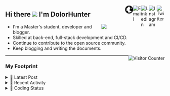 <a href="https://twitter.com/tzu__hsiang"><img align="right" alt="Twitter" width="25px" src="https://cdn.jsdelivr.net/npm/simple-icons@v3/icons/twitter.svg"/></a>
<a href="https://www.instagram.com/wangzi_xiang/"><img align="right" alt="Instagram" width="25px" src="https://cdn.jsdelivr.net/npm/simple-icons@v3/icons/instagram.svg"/></a>
<a href="https://www.linkedin.com/in/zixiangwang/"><img align="right" alt="LinkedIn" width="25px" src="https://cdn.jsdelivr.net/npm/simple-icons@v3/icons/linkedin.svg"/></a>
<a href="mailto:dolorhunter@gmail.com"><img align="right" alt="Email" width="25px" src="https://cdn.jsdelivr.net/npm/simple-icons@3.5.0/icons/gmail.svg"/></a>
<a href="https://dolorhunter.com"><img align="right" alt="dolorhunter.com" width="25px" src="https://raw.githubusercontent.com/iconic/open-iconic/master/svg/globe.svg" /></a>

<h2>Hi there <img src="https://media.giphy.com/media/hvRJCLFzcasrR4ia7z/giphy.gif" width="25"> I'm DolorHunter</h2>

<a href="https://dolorhunter.com"><img width="125px" align='right' src="https://res.cloudinary.com/dfb5w2ccj/image/upload/v1641176695/favicon_a41cwz.png"></a>

<ul>
  <li>I'm a Master's student, developer and blogger.</li>
  <li>Skilled at back-end, full-stack development and CI/CD.</li>
  <li>Continue to contribute to the open source community.</li>
  <li>Keep blogging and writing the documents.</li>
</ul>

<img align="right" alt="Visitor Counter" src="https://komarev.com/ghpvc/?username=DolorHunter&color=dc143c&style=flat-square">

---

### My Footprint

<details>
  <summary>🙉 Latest Post</summary>

<!-- BLOG-POST-LIST:START -->
- [終須有，莫強求 - 23NG 找工兩年後加入谷歌](https://dolorhunter.com/zhong-xu-you-mo-qiang-qiu/)
- [斷網急救手冊v2 - 域名污染急救](https://dolorhunter.com/after-blocked-by-gfw-v2-cache-poisoning/)
- [美國攻略 ep12 重遊紐約城](https://dolorhunter.com/us-living-101-ep12-nyc-2/)
- [美國攻略 ep11 芝加哥](https://dolorhunter.com/us-living-101-ep11-chicago/)
- [遊移的月亮 - 第 100 篇博客總結](https://dolorhunter.com/wandering-moon-100-th-blog-summary/)
<!-- BLOG-POST-LIST:END -->

</details>

<details>
  <summary>🙊 Recent Activity</summary>

<!--START_SECTION:activity-->
1. 🎉 Merged PR [#30](https://github.com/lib-hfut/lib-hfut/pull/30) in [lib-hfut/lib-hfut](https://github.com/lib-hfut/lib-hfut)
2. 🗣 Commented on [#297](https://github.com/v2fly/v2ray-step-by-step/pull/297#issuecomment-2384757793) in [v2fly/v2ray-step-by-step](https://github.com/v2fly/v2ray-step-by-step)
3. 💪 Opened PR [#1](https://github.com/DolorHunter/v2ray-step-by-step/pull/1) in [DolorHunter/v2ray-step-by-step](https://github.com/DolorHunter/v2ray-step-by-step)
4. 🎉 Merged PR [#25](https://github.com/lib-hfut/lib-hfut/pull/25) in [lib-hfut/lib-hfut](https://github.com/lib-hfut/lib-hfut)
5. 🎉 Merged PR [#24](https://github.com/lib-hfut/lib-hfut/pull/24) in [lib-hfut/lib-hfut](https://github.com/lib-hfut/lib-hfut)
<!--END_SECTION:activity-->

</details>

<details>
  <summary>🙈 Coding Status</summary>
    <img align="left" alt="GitHub Status" src="https://github-readme-stats.vercel.app/api?username=dolorhunter&show_icons=true&bg_color=30,e96443,904e95&title_color=fff&text_color=fff">
    <img align="left" alt="Code Status" src="https://github-readme-stats.vercel.app/api/top-langs/?username=dolorhunter&layout=compact&bg_color=30,e96443,904e95&title_color=fff&text_color=fff" />
</details>

